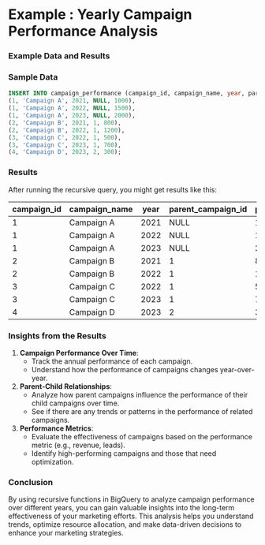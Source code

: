 # Example : Yearly Campaign Performance Analysis

### **Example Data and Results**

### **Sample Data**

```sql
INSERT INTO campaign_performance (campaign_id, campaign_name, year, parent_campaign_id, performance_metric) VALUES
(1, 'Campaign A', 2021, NULL, 1000),
(1, 'Campaign A', 2022, NULL, 1500),
(1, 'Campaign A', 2023, NULL, 2000),
(2, 'Campaign B', 2021, 1, 800),
(2, 'Campaign B', 2022, 1, 1200),
(3, 'Campaign C', 2022, 1, 500),
(3, 'Campaign C', 2023, 1, 700),
(4, 'Campaign D', 2023, 2, 300);

```

### **Results**

After running the recursive query, you might get results like this:

| campaign_id | campaign_name | year | parent_campaign_id | performance_metric | start_year |
| --- | --- | --- | --- | --- | --- |
| 1 | Campaign A | 2021 | NULL | 1000 | 2021 |
| 1 | Campaign A | 2022 | NULL | 1500 | 2021 |
| 1 | Campaign A | 2023 | NULL | 2000 | 2021 |
| 2 | Campaign B | 2021 | 1 | 800 | 2021 |
| 2 | Campaign B | 2022 | 1 | 1200 | 2021 |
| 3 | Campaign C | 2022 | 1 | 500 | 2022 |
| 3 | Campaign C | 2023 | 1 | 700 | 2022 |
| 4 | Campaign D | 2023 | 2 | 300 | 2023 |

### **Insights from the Results**

1. **Campaign Performance Over Time**:
    - Track the annual performance of each campaign.
    - Understand how the performance of campaigns changes year-over-year.
2. **Parent-Child Relationships**:
    - Analyze how parent campaigns influence the performance of their child campaigns over time.
    - See if there are any trends or patterns in the performance of related campaigns.
3. **Performance Metrics**:
    - Evaluate the effectiveness of campaigns based on the performance metric (e.g., revenue, leads).
    - Identify high-performing campaigns and those that need optimization.

### **Conclusion**

By using recursive functions in BigQuery to analyze campaign performance over different years, you can gain valuable insights into the long-term effectiveness of your marketing efforts. This analysis helps you understand trends, optimize resource allocation, and make data-driven decisions to enhance your marketing strategies.